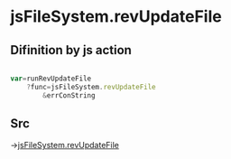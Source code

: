 # jsFileSystem.revUpdateFile

## Difinition by js action

```js.js

var=runRevUpdateFile
	?func=jsFileSystem.revUpdateFile
		&errConString
```

## Src

->[jsFileSystem.revUpdateFile](https://github.com/puutaro/CommandClick/blob/master/app/src/main/java/com/puutaro/commandclick/fragment_lib/terminal_fragment/js_interface/file/JsFileSystem.kt#L219)


